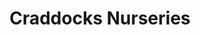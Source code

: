 ---
title: "Craddocks Nurseries"
url: /hampton-in-arden/craddocks-nurseries/
shop: garden centre
---